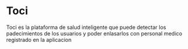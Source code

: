<h1>Toci</h1>
<p>Toci es la plataforma de salud inteligente que puede detectar los padecimientos de los usuarios y poder enlasarlos con personal medico registrado en la aplicacion</p>